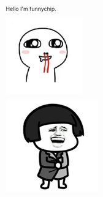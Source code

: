 Hello I'm funnychip.

<img src="src/Pictures/me.jpg" width = "200px" />

![avatar1](src/Pictures/init.gif)
